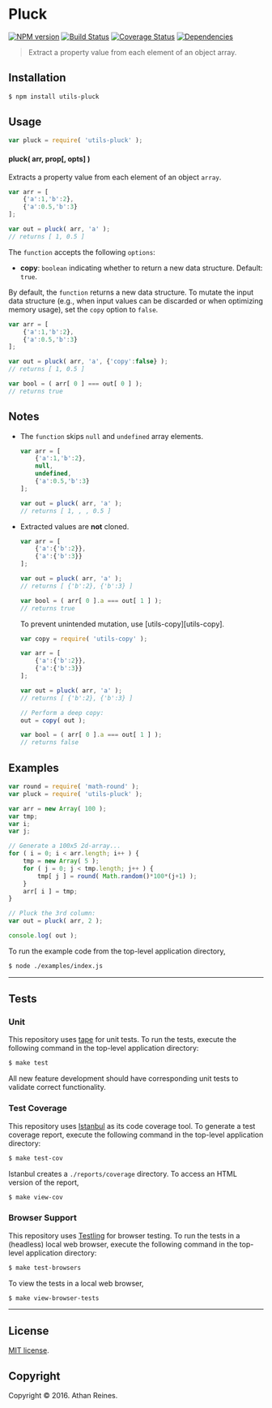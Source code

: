 Pluck
===
[![NPM version][npm-image]][npm-url] [![Build Status][build-image]][build-url] [![Coverage Status][coverage-image]][coverage-url] [![Dependencies][dependencies-image]][dependencies-url]

> Extract a property value from each element of an object array.


## Installation

``` bash
$ npm install utils-pluck
```


## Usage

``` javascript
var pluck = require( 'utils-pluck' );
```

#### pluck( arr, prop[, opts] )

Extracts a property value from each element of an object `array`.

``` javascript
var arr = [
	{'a':1,'b':2},
	{'a':0.5,'b':3}
];

var out = pluck( arr, 'a' );
// returns [ 1, 0.5 ]
```

The `function` accepts the following `options`:
*	__copy__: `boolean` indicating whether to return a new data structure. Default: `true`.

By default, the `function` returns a new data structure. To mutate the input data structure (e.g., when input values can be discarded or when optimizing memory usage), set the `copy` option to `false`.

``` javascript
var arr = [
	{'a':1,'b':2},
	{'a':0.5,'b':3}
];

var out = pluck( arr, 'a', {'copy':false} );
// returns [ 1, 0.5 ]

var bool = ( arr[ 0 ] === out[ 0 ] );
// returns true
```


## Notes

*	The `function` skips `null` and `undefined` array elements.
	
	``` javascript
	var arr = [
		{'a':1,'b':2},
		null,
		undefined,
		{'a':0.5,'b':3}
	];

	var out = pluck( arr, 'a' );
	// returns [ 1, , , 0.5 ]
	```

*	Extracted values are __not__ cloned.

	``` javascript
	var arr = [
		{'a':{'b':2}},
		{'a':{'b':3}}
	];

	var out = pluck( arr, 'a' );
	// returns [ {'b':2}, {'b':3} ]

	var bool = ( arr[ 0 ].a === out[ 1 ] );
	// returns true
	``` 

	To prevent unintended mutation, use [utils-copy][utils-copy].

	``` javascript
	var copy = require( 'utils-copy' );

	var arr = [
		{'a':{'b':2}},
		{'a':{'b':3}}
	];

	var out = pluck( arr, 'a' );
	// returns [ {'b':2}, {'b':3} ]

	// Perform a deep copy:
	out = copy( out );

	var bool = ( arr[ 0 ].a === out[ 1 ] );
	// returns false
	```


## Examples

``` javascript
var round = require( 'math-round' );
var pluck = require( 'utils-pluck' );

var arr = new Array( 100 );
var tmp;
var i;
var j;

// Generate a 100x5 2d-array...
for ( i = 0; i < arr.length; i++ ) {
	tmp = new Array( 5 );
	for ( j = 0; j < tmp.length; j++ ) {
		tmp[ j ] = round( Math.random()*100*(j+1) );
	}
	arr[ i ] = tmp;
}

// Pluck the 3rd column:
var out = pluck( arr, 2 );

console.log( out );
```

To run the example code from the top-level application directory,

``` bash
$ node ./examples/index.js
```


---
## Tests

### Unit

This repository uses [tape][tape] for unit tests. To run the tests, execute the following command in the top-level application directory:

``` bash
$ make test
```

All new feature development should have corresponding unit tests to validate correct functionality.


### Test Coverage

This repository uses [Istanbul][istanbul] as its code coverage tool. To generate a test coverage report, execute the following command in the top-level application directory:

``` bash
$ make test-cov
```

Istanbul creates a `./reports/coverage` directory. To access an HTML version of the report,

``` bash
$ make view-cov
```


### Browser Support

This repository uses [Testling][testling] for browser testing. To run the tests in a (headless) local web browser, execute the following command in the top-level application directory:

``` bash
$ make test-browsers
```

To view the tests in a local web browser,

``` bash
$ make view-browser-tests
```

<!-- [![browser support][browsers-image]][browsers-url] -->


---
## License

[MIT license](http://opensource.org/licenses/MIT).


## Copyright

Copyright &copy; 2016. Athan Reines.


[npm-image]: http://img.shields.io/npm/v/utils-pluck.svg
[npm-url]: https://npmjs.org/package/utils-pluck

[build-image]: http://img.shields.io/travis/kgryte/utils-pluck/master.svg
[build-url]: https://travis-ci.org/kgryte/utils-pluck

[coverage-image]: https://img.shields.io/codecov/c/github/kgryte/utils-pluck/master.svg
[coverage-url]: https://codecov.io/github/kgryte/utils-pluck?branch=master

[dependencies-image]: http://img.shields.io/david/kgryte/utils-pluck.svg
[dependencies-url]: https://david-dm.org/kgryte/utils-pluck

[dev-dependencies-image]: http://img.shields.io/david/dev/kgryte/utils-pluck.svg
[dev-dependencies-url]: https://david-dm.org/dev/kgryte/utils-pluck

[github-issues-image]: http://img.shields.io/github/issues/kgryte/utils-pluck.svg
[github-issues-url]: https://github.com/kgryte/utils-pluck/issues

[tape]: https://github.com/substack/tape
[istanbul]: https://github.com/gotwarlost/istanbul
[testling]: https://ci.testling.com
